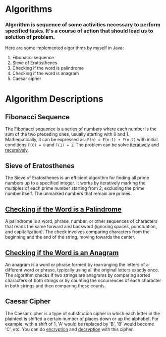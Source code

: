 # Algorithms 
### Algorithm is sequence of some activities necessary to perform specified tasks. It's a course of action that should lead us to solution of problem.
Here are some implemented algorithms by myself in Java: 
1. Fibonacci sequence 
2. Sieve of Eratosthenes 
3. Checking if the word is palindrome 
4. Checking if the word is anagram 
5. Caesar cipher 

# Algorithm Descriptions

## Fibonacci Sequence 

The Fibonacci sequence is a series of numbers where each number is the sum of the two preceding ones, usually starting with 0 and 1. Mathematically, it can be expressed as:
`F(n) = F(n-1) + F(n-2)`
with initial conditions `F(0) = 0` and `F(1) = 1`. The problem can be solve [iteratively](https://github.com/1G4S/Algorithms/blob/3a090b95378aeeef547994ae763c26f8ea7a47db/src/main/java/com/app/algorithms/numberAlgorithms/NumberAlgorithms.java#L4) and [recursively](https://github.com/1G4S/Algorithms/blob/3a090b95378aeeef547994ae763c26f8ea7a47db/src/main/java/com/app/algorithms/numberAlgorithms/NumberAlgorithms.java#L19).

## Sieve of Eratosthenes 

The Sieve of Eratosthenes is an efficient algorithm for finding all prime numbers up to a specified integer. It works by iteratively marking the multiples of each prime number starting from 2, excluding the prime number itself. The unmarked numbers that remain are primes.

## [Checking if the Word is a Palindrome ](https://github.com/1G4S/Algorithms/blob/3a090b95378aeeef547994ae763c26f8ea7a47db/src/main/java/com/app/algorithms/stringAlgorithms/StringAlgorithms.java#L17)

A palindrome is a word, phrase, number, or other sequences of characters that reads the same forward and backward (ignoring spaces, punctuation, and capitalization). The check involves comparing characters from the beginning and the end of the string, moving towards the center.

## [Checking if the Word is an Anagram ](https://github.com/1G4S/Algorithms/blob/9f2791656e76176dce66da56f4991221304fa4c8/src/main/java/com/app/algorithms/stringAlgorithms/StringAlgorithms.java#L6)

An anagram is a word or phrase formed by rearranging the letters of a different word or phrase, typically using all the original letters exactly once. The algorithm checks if two strings are anagrams by comparing sorted characters of both strings or by counting the occurrences of each character in both strings and then comparing these counts.

## Caesar Cipher 

The Caesar cipher is a type of substitution cipher in which each letter in the plaintext is shifted a certain number of places down or up the alphabet. For example, with a shift of 1, 'A' would be replaced by 'B', 'B' would become 'C', etc. 
You can do [encryption](https://github.com/1G4S/Algorithms/blob/c15cf62702fe06639bd716db23510178adecdf9d/src/main/java/com/app/cipher/Ciphers.java#L5) and [decryption](https://github.com/1G4S/Algorithms/blob/c15cf62702fe06639bd716db23510178adecdf9d/src/main/java/com/app/cipher/Ciphers.java#L25) with this cipher.